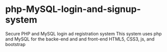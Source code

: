 # php-MySQL-login-and-signup-system
Secure PHP and MySQL login ad registration system
This system uses php and MySQL for the backe-end and and front-end HTML5, CSS3, js, and bootstrap

